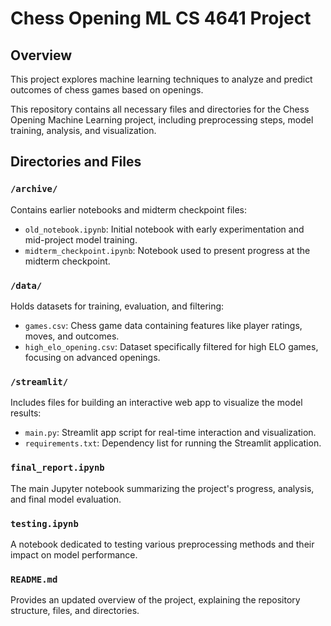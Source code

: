 # Chess Opening ML CS 4641 Project

## Overview
This project explores machine learning techniques to analyze and predict outcomes of chess games based on openings.

This repository contains all necessary files and directories for the Chess Opening Machine Learning project, including preprocessing steps, model training, analysis, and visualization.

## Directories and Files

### `/archive/`
Contains earlier notebooks and midterm checkpoint files:
- `old_notebook.ipynb`: Initial notebook with early experimentation and mid-project model training.
- `midterm_checkpoint.ipynb`: Notebook used to present progress at the midterm checkpoint.

### `/data/`
Holds datasets for training, evaluation, and filtering:
- `games.csv`: Chess game data containing features like player ratings, moves, and outcomes.
- `high_elo_opening.csv`: Dataset specifically filtered for high ELO games, focusing on advanced openings.

### `/streamlit/`
Includes files for building an interactive web app to visualize the model results:
- `main.py`: Streamlit app script for real-time interaction and visualization.
- `requirements.txt`: Dependency list for running the Streamlit application.

### `final_report.ipynb`
The main Jupyter notebook summarizing the project's progress, analysis, and final model evaluation.

### `testing.ipynb`
A notebook dedicated to testing various preprocessing methods and their impact on model performance.

### `README.md`
Provides an updated overview of the project, explaining the repository structure, files, and directories.
